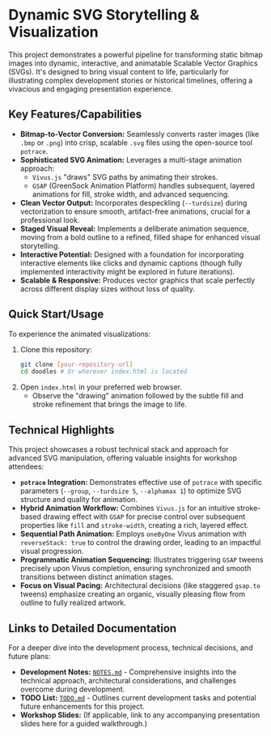 # Dynamic SVG Storytelling & Visualization

This project demonstrates a powerful pipeline for transforming static bitmap images into dynamic, interactive, and animatable Scalable Vector Graphics (SVGs). It's designed to bring visual content to life, particularly for illustrating complex development stories or historical timelines, offering a vivacious and engaging presentation experience.

## Key Features/Capabilities

*   **Bitmap-to-Vector Conversion:** Seamlessly converts raster images (like `.bmp` or `.png`) into crisp, scalable `.svg` files using the open-source tool `potrace`.
*   **Sophisticated SVG Animation:** Leverages a multi-stage animation approach:
    *   `Vivus.js` "draws" SVG paths by animating their strokes.
    *   `GSAP` (GreenSock Animation Platform) handles subsequent, layered animations for fill, stroke width, and advanced sequencing.
*   **Clean Vector Output:** Incorporates despeckling (`--turdsize`) during vectorization to ensure smooth, artifact-free animations, crucial for a professional look.
*   **Staged Visual Reveal:** Implements a deliberate animation sequence, moving from a bold outline to a refined, filled shape for enhanced visual storytelling.
*   **Interactive Potential:** Designed with a foundation for incorporating interactive elements like clicks and dynamic captions (though fully implemented interactivity might be explored in future iterations).
*   **Scalable & Responsive:** Produces vector graphics that scale perfectly across different display sizes without loss of quality.

## Quick Start/Usage

To experience the animated visualizations:

1.  Clone this repository:
    ```bash
    git clone [your-repository-url]
    cd doodles # Or wherever index.html is located
    ```
2.  Open `index.html` in your preferred web browser.
    *   Observe the "drawing" animation followed by the subtle fill and stroke refinement that brings the image to life.

## Technical Highlights

This project showcases a robust technical stack and approach for advanced SVG manipulation, offering valuable insights for workshop attendees:

*   **`potrace` Integration:** Demonstrates effective use of `potrace` with specific parameters (`--group`, `--turdsize 5`, `--alphamax 1`) to optimize SVG structure and quality for animation.
*   **Hybrid Animation Workflow:** Combines `Vivus.js` for an intuitive stroke-based drawing effect with `GSAP` for precise control over subsequent properties like `fill` and `stroke-width`, creating a rich, layered effect.
*   **Sequential Path Animation:** Employs `oneByOne` Vivus animation with `reverseStack: true` to control the drawing order, leading to an impactful visual progression.
*   **Programmatic Animation Sequencing:** Illustrates triggering `GSAP` tweens precisely upon Vivus completion, ensuring synchronized and smooth transitions between distinct animation stages.
*   **Focus on Visual Pacing:** Architectural decisions (like staggered `gsap.to` tweens) emphasize creating an organic, visually pleasing flow from outline to fully realized artwork.

## Links to Detailed Documentation

For a deeper dive into the development process, technical decisions, and future plans:

*   **Development Notes:** [`NOTES.md`](./NOTES.md) - Comprehensive insights into the technical approach, architectural considerations, and challenges overcome during development.
*   **TODO List:** [`TODO.md`](./TODO.md) - Outlines current development tasks and potential future enhancements for this project.
*   **Workshop Slides:** (If applicable, link to any accompanying presentation slides here for a guided walkthrough.)